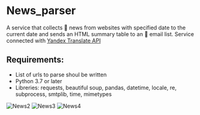 # News_parser
A service that collects :mag_right: news from websites with specified date to the current date and sends an HTML summary table to an  :incoming_envelope:  email list. 
Service connected with [Yandex Translate API](https://cloud.yandex.ru/docs/translate/operations/translate) 

## Requirements:
* List of urls to parse shoul be written
* Python 3.7 or later
* Libreries:  requests, beautiful soup, pandas, datetime, locale, re, subprocess, smtplib, time, mimetypes

![News2](https://user-images.githubusercontent.com/74819831/162587469-e04f952a-22a8-4491-a27b-38a5d940ce49.jpg)
![News3](https://user-images.githubusercontent.com/74819831/162587475-b4ef171f-b1e9-421f-b84e-4043713db67c.jpg)
![News4](https://user-images.githubusercontent.com/74819831/162587473-d82fce22-4fad-4d54-bd9c-30d7ad8ab8a4.jpg)

